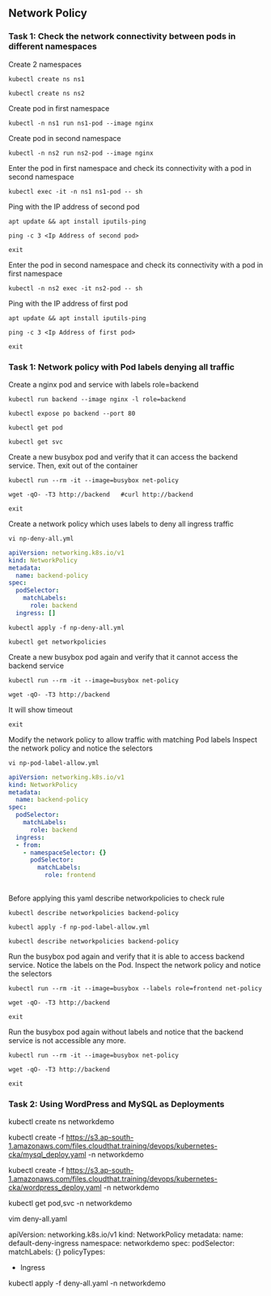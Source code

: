 ## Network Policy

### Task 1: Check the network connectivity between pods in different namespaces
Create 2 namespaces
```
kubectl create ns ns1
```
```
kubectl create ns ns2
```
Create pod in first namespace
```
kubectl -n ns1 run ns1-pod --image nginx 
```
Create pod in second namespace
```
kubectl -n ns2 run ns2-pod --image nginx 
```
Enter the pod in first namespace  and check its connectivity with a pod in second namespace
```
kubectl exec -it -n ns1 ns1-pod -- sh
```
Ping with the IP address of second pod
```
apt update && apt install iputils-ping
```
```
ping -c 3 <Ip Address of second pod>
```
```
exit
```
Enter the pod in second namespace  and check its connectivity with a pod in first namespace
```
kubectl -n ns2 exec -it ns2-pod -- sh
```
Ping with the IP address of first pod
```
apt update && apt install iputils-ping
```
```
ping -c 3 <Ip Address of first pod>
```
```
exit
```

### Task 1: Network policy with Pod labels denying all traffic

Create a nginx pod and service with labels role=backend
```
kubectl run backend --image nginx -l role=backend
```
```
kubectl expose po backend --port 80 
```
```
kubectl get pod
```
```
kubectl get svc
```
Create a new busybox pod and verify that it can access the backend service.
Then, exit out of the container
```
kubectl run --rm -it --image=busybox net-policy 
```
```
wget -qO- -T3 http://backend   #curl http://backend
```
```
exit
```
Create a network policy which uses labels to deny all ingress traffic
```
vi np-deny-all.yml
```
```yaml
apiVersion: networking.k8s.io/v1
kind: NetworkPolicy
metadata:
  name: backend-policy
spec:
  podSelector:
    matchLabels:
      role: backend
  ingress: []
```
```
kubectl apply -f np-deny-all.yml
```
```
kubectl get networkpolicies
```
Create a new busybox pod again and verify that it cannot access the backend service
```
kubectl run --rm -it --image=busybox net-policy
```
```
wget -qO- -T3 http://backend
```
It will show timeout
```
exit
```
Modify the network policy to allow traffic with matching Pod labels 
Inspect the network policy and notice the selectors
```
vi np-pod-label-allow.yml
```
```yaml
apiVersion: networking.k8s.io/v1
kind: NetworkPolicy
metadata:
  name: backend-policy
spec:
  podSelector:
    matchLabels:
      role: backend
  ingress:
  - from:
    - namespaceSelector: {}
      podSelector:
        matchLabels:
          role: frontend
		  
```
Before applying this yaml describe networkpolicies to check rule
```
kubectl describe networkpolicies backend-policy
```
```
kubectl apply -f np-pod-label-allow.yml
```
```
kubectl describe networkpolicies backend-policy
```
Run the busybox pod again and verify that it is able to access backend service.
Notice the labels on the Pod. Inspect the network policy and notice the selectors
```
kubectl run --rm -it --image=busybox --labels role=frontend net-policy
```
```
wget -qO- -T3 http://backend
```
```
exit
```
Run the busybox pod again without labels and notice that the backend service is not accessible any more.
```
kubectl run --rm -it --image=busybox net-policy 
```
```
wget -qO- -T3 http://backend
```
```
exit
```

### Task 2: Using WordPress and MySQL as Deployments

kubectl create ns networkdemo 

kubectl create -f https://s3.ap-south-1.amazonaws.com/files.cloudthat.training/devops/kubernetes-cka/mysql_deploy.yaml -n networkdemo

kubectl create -f https://s3.ap-south-1.amazonaws.com/files.cloudthat.training/devops/kubernetes-cka/wordpress_deploy.yaml -n networkdemo

kubectl get pod,svc -n networkdemo 

vim deny-all.yaml 

apiVersion: networking.k8s.io/v1
kind: NetworkPolicy
metadata:
  name: default-deny-ingress
  namespace: networkdemo
spec:
  podSelector:
    matchLabels: {}
  policyTypes:
  - Ingress

kubectl apply -f deny-all.yaml -n networkdemo

